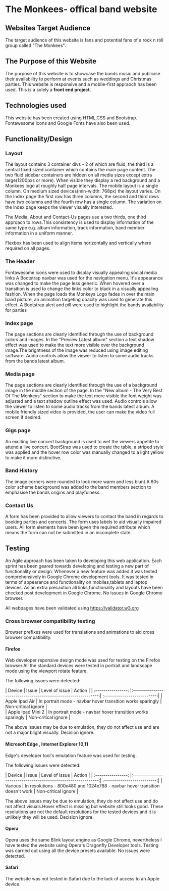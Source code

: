 # The Monkees- offical band website

## Websites Target Audience 

The target audience of this website is fans and potential fans of a rock n roll group called "The Monkees".

## The Purpose of this Website

The purpose of this website is to showcase the bands music and publicise their availability to perform at events such as weddings and Christmas parties.
This website is responsive and a mobile-first appraoch has been used.
This is a solely a **front end project**.

## Technologies used

This website has been created using HTML,CSS and Bootstrap. Fontawesome icons and Google Fonts have also been used.

## Functionality/Design

### Layout

The layout contains 3 container divs - 2 of which are fluid, the third is a central fixed sized container which contains the main page content. The two fluid sidebar containers are hidden on all media sizes except extra large(1200pxs or more). When visible they display a red background and a Monkees logo at roughly half page intervals.
The mobile layout is a single column. On medium sized devices(min-width: 768px) the layout varies. On the Index page the first row has three columns, the second and third rows have two columns and the fourth row has a single column. The variation on the index page keeps the viewer visually interested.

The Media, About and Contact-Us pages use a two thirds, one third approach to rows.This consistency is used to display information of the same type e.g. album information, track information, band member information in a uniform manner.

Flexbox has been used to align items horizontally and vertically where required on all pages.

### The Header
Fontawesome icons were used to display visually appealing social media links
A Bootstrap navbar was used for the navigation menu. It's appearance was changed to make the page less generic. When hovered over a transition is used to change the links color to black in a visually appealing fashion.
When the page loads the Monkeys Logo fades in over the main band picture, an animation targeting opacity was used to generate this effect.
A Bootstrap alert and pill were used to highlight the bands availability for parties

### Index page

The page sections are clearly identified through the use of background colors and images. In the "Preview Latest album" section a text shadow effect was used to make the text more visible over the background image.The brightness of the image was reduced using image editing software.
Audio controls allow the viewer to listen to some audio tracks from the bands latest album.

### Media page

The page sections are clearly identified through the use of a background image in the middle section of the page.
In the "New album - The Very Best Of The Monkeys" section to make the text more visible the font weight was adjusted and a text shadow outline effect was used.
Audio controls allow the viewer to listen to some audio tracks from the bands latest album. A mobile friendly sized video is provided, the user can make the video full screen if desired.

### Gigs page
An exciting live concert background is used to wet the viewers appetite to attend a live concert. BootStrap was used to create the table, a striped style was applied and the hover row color was manually changed to a light yellow to make it more distinctive.

### Band History

The image corners were rounded to look more warm and less blunt.A 60s color scheme background was added to the band members section to emphasise the bands origins and playfulness.

### Contact Us 

A form has been provided to allow viewers to contact the band in regards to booking parties and concerts.
The form uses labels to aid visually impaired users. All form elements have been igven the required attribute which means the form can not be submitted in an incomplete state. 

## Testing

An Agile approach has been taken to developing this web application. Each sprint has been geared towards developing and testing a new part of functionality or design.
Whenever a new feature was added it was tested comprehensively in Google Chrome development tools. It was tested in terms of appearance and functionality on mobiles,tablets and laptop devices. As an extra precaution all links,functionality and layouts have been checked post development in Google Chrome.
No issues in Google Chrome browser.

All webpages have been validated using https://validator.w3.org


### Cross browser compatibility testing

Browser prefixes were used for translations and animations to aid cross browser compatibility.

#### Firefox
Web developer reponsive design mode was used for testing on the Firefox browser.All the standard devices were tested in portrait and landscape mode using the viewport rotate feature.

The following issues were detected:


| Device             | Issue                                                         | Level of issue | Action            |
| :----------------: |:-------------------------------------------------------------:| :--------------------------:|
| Apple Ipad Air     | In portrait mode - navbar hover  transition works sparingly   | Non-critical ignore         |    
| Apple Ipad Mini 2  | In portrait mode - navbar hover  transition works sparingly   | Non-critical ignore         |

The above issues may be due to emulation, they do not affect use and are not a major blight visually.
Decision ignore.

#### Microsoft Edge , Internet Explorer 10,11

Edge's developer tool's emulation feature was used for testing.

The following issues were detected:

| Device             | Issue                                                         | Level of issue | Action            |
| :----------------: |:-------------------------------------------------------------:| :--------------------------:|
| Various            | In resolutions - 800x480 and 1024x788 - navbar hover transition doesn't work    | Non-critical ignore         |

The above issues may be due to emulation, they do not affect use and do not affect visuals.Hover effect is missing but website still looks good.
These resolutions are not the default resolutions for the tested devices and it is unlikely they will be used.
Decision ignore.

#### Opera

Opera uses the same Blink layout engine as Google Chrome, nevertheless I have tested the website using Opera's Dragonfly Developer tools.
Testing was carried out using all the device presets available. No issues were detected.

#### Safari

The website was not tested in Safari due to the lack of access to an Apple device.

